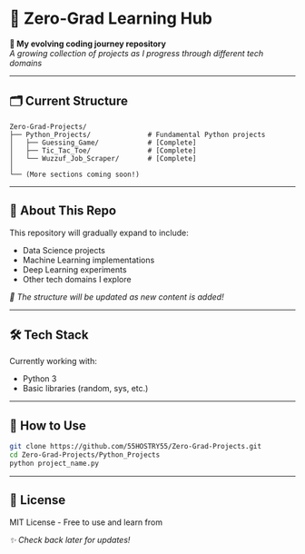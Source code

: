 # 📂 Zero-Grad Learning Hub

**🚀 My evolving coding journey repository**  
*A growing collection of projects as I progress through different tech domains*

---

## 🗂 Current Structure

```
Zero-Grad-Projects/
├── Python_Projects/              # Fundamental Python projects
│   ├── Guessing_Game/            # [Complete]
│   ├── Tic_Tac_Toe/              # [Complete] 
│   └── Wuzzuf_Job_Scraper/       # [Complete]
│
└── (More sections coming soon!)
```

---

## 🌱 About This Repo

This repository will gradually expand to include:
- Data Science projects
- Machine Learning implementations  
- Deep Learning experiments
- Other tech domains I explore

*🔔 The structure will be updated as new content is added!*

---

## 🛠️ Tech Stack

Currently working with:
- Python 3
- Basic libraries (random, sys, etc.)

---

## 📌 How to Use

```bash
git clone https://github.com/55HOSTRY55/Zero-Grad-Projects.git
cd Zero-Grad-Projects/Python_Projects
python project_name.py
```

---

## 📜 License

MIT License - Free to use and learn from

*✨ Check back later for updates!*